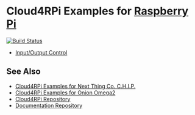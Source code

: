 Cloud4RPi Examples for [Raspberry Pi](https://www.raspberrypi.org/products/)
============================================================================

[![Build Status](https://travis-ci.org/cloud4rpi/raspberrypi-examples.svg?branch=master)](https://travis-ci.org/cloud4rpi/raspberrypi-examples)

* [Input/Output Control](control.py)

## See Also

* [Cloud4RPi Examples for Next Thing Co. C.H.I.P.](https://github.com/cloud4rpi/chip-examples)
* [Cloud4RPi Examples for Onion Omega2](https://github.com/cloud4rpi/omega2-examples)
* [Cloud4RPi Repository](https://github.com/cloud4rpi/cloud4rpi)
* [Documentation Repository](https://github.com/cloud4rpi/docs)
